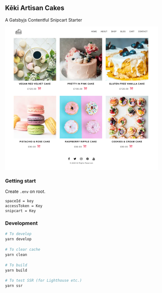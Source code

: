 ## Kēki Artisan Cakes

A Gatsbyjs Contentful Snipcart Starter

![Kēki - Artisan Cakes](keki-preview.png)


### Getting start

Create `.env` on root.

```
spaceId = key
accessToken = Key
snipcart = Key
```

### Development

```bash
# To develop
yarn develop

# To clear cache
yarn clean

# To build
yarn build

# To test SSR (for Lighthouse etc.)
yarn ssr
```
